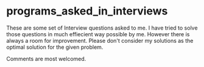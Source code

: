 # programs_asked_in_interviews
These are some set of Interview questions asked to me.
I have tried to solve those questions in much effiecient way possible by me.
However there is always a room for improvement.
Please don't consider my solutions as the optimal solution for the given problem.

Comments are most welcomed.
